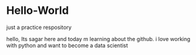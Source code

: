 # Hello-World
just a practice respository

hello, Its sagar here and today  m learning about the github.
i love working with python and want to become a data scientist
